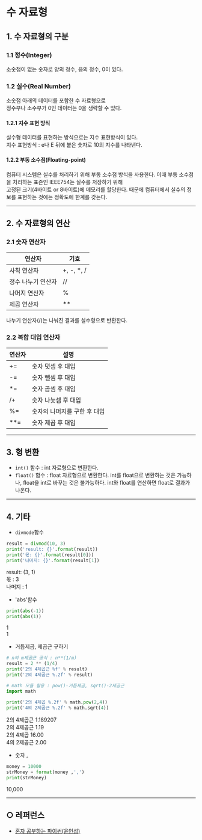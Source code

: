 수 자료형
===

## 1. 수 자료형의 구분
### 1.1 정수(Integer)
소숫점이 없는 숫자로 양의 정수, 음의 정수, 0이 있다.

### 1.2 실수(Real Number)
소숫점 아래의 데이터를 포함한 수 자료형으로   
정수부나 소수부가 0인 데이터는 0을 생략할 수 있다.
    
#### 1.2.1 지수 표현 방식
실수형 데이터를 표현하는 방식으로는 지수 표현방식이 있다.   
지수 표현방식 : e나 E 뒤에 붙은 숫자로 10의 지수를 나타낸다.    

#### 1.2.2 부동 소수점(Floating-point)
컴퓨터 시스템은 실수를 처리하기 위해 부동 소수점 방식을 사용한다. 이때 부동 소수점을 처리하는 표즌인 IEEE754는 실수를 저장하기 위해   
고정된 크기(4바이트 or 8바이트)에 메모리를 할당한다. 때문에 컴퓨터에서 실수의 정보를 표현하는 것에는 정확도에 한계를 갖는다.
    
___
## 2. 수 자료형의 연산
### 2.1 숫자 연산자

| 연산자 | 기호 |
| -- | -- |
| 사칙 연산자 | +, -, \*, / |
| 정수 나누기 연산자 | // |
| 나머지 연산자 | % |
| 제곱 연산자 | \*\* |
   
나누기 연산자(/)는 나눠진 결과를 실수형으로 반환한다.   


### 2.2 복합 대입 연산자

| **연산자** | **설명** |
| -- | -- |
| += | 숫자 덧셈 후 대입 |
| \-= | 숫자 뺄셈 후 대입 |
| \*= | 숫자 곱셈 후 대입 |
| /+ | 숫자 나눗셈 후 대입 |
| %= | 숫자의 나머지를 구한 후 대입 |
| \*\*= | 숫자 제곱 후 대입 |

   
    
___
## 3. 형 변환

- `int()` 함수 : int 자료형으로 변환한다.
- `float()` 함수 : float 자료형으로 변환한다.
int를 float으로 변환하는 것은 가능하나, float을 int로 바꾸는 것은 불가능하다.
int와 float를 연산하면 float로 결과가 나온다.


___
## 4. 기타
- `divmode`함수
```python
result = divmod(10, 3)
print('result: {}'.format(result))
print('몫: {}'.format(result[0]))
print('나머지: {}'.format(result[1])
```
result: (3, 1)   
몫 : 3   
나머지 : 1

- 'abs'함수
```python
print(abs(-1))
print(abs(1))
```
1   
1   

- 거듭제곱, 제곱근 구하기
```python
# n의 m제곱근 공식 : n**(1/m)
result = 2 ** (1/4)
print('2의 4제곱근 %f' % result)
print('2의 4제곱근 %.2f' % result)

# math 모듈 활용 : pow()-거듭제곱, sqrt()-2제곱근
import math

print('2의 4제곱 %.2f' % math.pow(2,4))
print('4의 2제곱근 %.2f' % math.sqrt(4))

```
2의 4제곱근 1.189207   
2의 4제곱근 1.19   
2의 4제곱 16.00   
4의 2제곱근 2.00   

- 숫자 ,
```python
money = 10000
strMoney = format(money ,',')
print(strMoney)
```
10,000

___
## ○ 레퍼런스
* [혼자 공부하는 파이썬(윤인성)](https://www.hanbit.co.kr/store/books/look.php?p_code=B2587075793)
